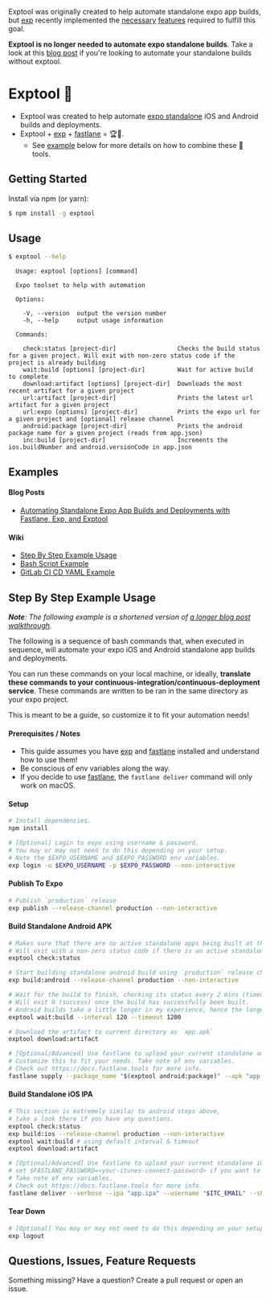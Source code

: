 Exptool was originally created to help automate standalone expo app builds, but [exp](https://docs.expo.io/versions/latest/guides/exp-cli.html) recently implemented the [necessary](https://github.com/expo/exp/pull/102) [features](https://github.com/expo/exp/pull/103) required to fulfill this goal.

**Exptool is no longer needed to automate expo standalone builds**. Take a look at this [blog post](https://blog.expo.io/automating-standalone-expo-app-builds-and-deployments-with-fastlane-exp-and-exptool-9b2f5ad0a2cd) if you're looking to automate your standalone builds without exptool.

# Exptool 📲

* Exptool was created to help automate [expo standalone](https://docs.expo.io/versions/latest/guides/building-standalone-apps.html) iOS and Android builds and deployments.
* Exptool + [exp](https://docs.expo.io/versions/latest/guides/exp-cli.html) + [fastlane](https://fastlane.tools) = 🏆🥇.
  * See [example](#examples) below for more details on how to combine these 💯 tools.

## Getting Started

Install via npm (or yarn):

```bash
$ npm install -g exptool
```

## Usage

```bash
$ exptool --help
```

```
  Usage: exptool [options] [command]

  Expo toolset to help with automation

  Options:

    -V, --version  output the version number
    -h, --help     output usage information

  Commands:

    check:status [project-dir]                 Checks the build status for a given project. Will exit with non-zero status code if the project is already building
    wait:build [options] [project-dir]         Wait for active build to complete
    download:artifact [options] [project-dir]  Downloads the most recent artifact for a given project
    url:artifact [project-dir]                 Prints the latest url artifact for a given project
    url:expo [options] [project-dir]           Prints the expo url for a given project and [optional] release channel
    android:package [project-dir]              Prints the android package name for a given project (reads from app.json)
    inc:build [project-dir]                    Increments the ios.buildNumber and android.versionCode in app.json
```

## Examples

#### Blog Posts

* [Automating Standalone Expo App Builds and Deployments with Fastlane, Exp, and Exptool](https://blog.expo.io/automating-standalone-expo-app-builds-and-deployments-with-fastlane-exp-and-exptool-9b2f5ad0a2cd)

#### Wiki

* [Step By Step Example Usage](#step-by-step-example-usage)
* [Bash Script Example](https://github.com/mglagola/exptool/wiki/Bash-Script-Example)
* [GitLab CI CD YAML Example](https://github.com/mglagola/exptool/wiki/GitLab-CI-CD-YAML-Example)

## Step By Step Example Usage

_**Note**: The following example is a shortened version of [a longer blog post walkthrough](https://blog.expo.io/automating-standalone-expo-app-builds-and-deployments-with-fastlane-exp-and-exptool-9b2f5ad0a2cd)._

The following is a sequence of bash commands that, when executed in sequence, will automate your expo iOS and Android standalone app builds and deployments.

You can run these commands on your local machine, or ideally, **translate these commands to your continuous-integration/continuous-deployment service**. These commands are written to be ran in the same directory as your expo project.

This is meant to be a guide, so customize it to fit your automation needs!

#### Prerequisites / Notes

* This guide assumes you have [exp](https://docs.expo.io/versions/latest/guides/exp-cli.html) and [fastlane](https://fastlane.tools) installed and understand how to use them!
* Be conscious of env variables along the way.
* If you decide to use [fastlane](https://fastlane.tools), the `fastlane deliver` command will only work on macOS.

#### Setup

```bash
# Install dependencies.
npm install

# [Optional] Login to expo using username & password.
# You may or may not need to do this depending on your setup.
# Note the $EXPO_USERNAME and $EXPO_PASSWORD env variables.
exp login -u $EXPO_USERNAME -p $EXPO_PASSWORD --non-interactive
```

#### Publish To Expo

```bash
# Publish `production` release
exp publish --release-channel production --non-interactive
```

#### Build Standalone Android APK

```bash
# Makes sure that there are no active standalone apps being built at this time.
# Will exit with a non-zero status code if there is an active standalone app already being built.
exptool check:status 

# Start building standalone android build using `production` release channel.
exp build:android --release-channel production --non-interactive

# Wait for the build to finish, checking its status every 2 mins (timeout is 20 mins).
# Will exit 0 (success) once the build has successfully been built.
# Android builds take a little longer in my experience, hence the longer interval and timeout.
exptool wait:build --interval 120 --timeout 1200

# Download the artifact to current directory as `app.apk`
exptool download:artifact

# [Optional/Advanced] Use fastlane to upload your current standalone android build.
# Customize this to fit your needs. Take note of env variables. 
# Check out https://docs.fastlane.tools for more info.
fastlane supply --package_name "$(exptool android:package)" --apk "app.apk" --json_key_data "$JSON_KEY_DATA" --skip_upload_metadata --skip_upload_images --skip_upload_screenshots
```

#### Build Standalone iOS IPA
```bash
# This section is extremely similar to android steps above,
# take a look there if you have any questions.
exptool check:status
exp build:ios --release-channel production --non-interactive
exptool wait:build # using default interval & timeout
exptool download:artifact

# [Optional/Advanced] Use fastlane to upload your current standalone iOS build to iTunes Connect.
# set $FASTLANE_PASSWORD=<your-itunes-connect-password> if you want to skip password prompt.
# Take note of env variables.
# Check out https://docs.fastlane.tools for more info.
fastlane deliver --verbose --ipa "app.ipa" --username "$ITC_EMAIL" --skip_screenshots --skip_metadata
```

#### Tear Down
```bash
# [Optional] You may or may not need to do this depending on your setup.
exp logout
```

## Questions, Issues, Feature Requests

Something missing? Have a question? Create a pull request or open an issue.
